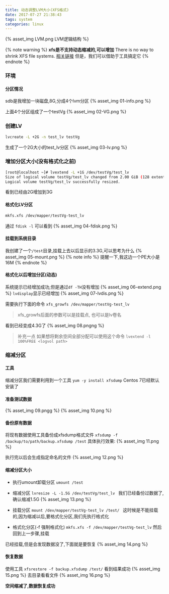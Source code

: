 ```yaml
---
title: 动态调整LVM大小(XFS格式)
date: 2017-07-27 21:38:43
tags: system
categories: linux
---
```

{% asset_img LVM.png LVM逻辑结构 %}  

{% note warning %}
**xfs是不支持动态缩减的,可以增加**
There is no way to shrink XFS file systems.
[相关链接](http://tldp.org/HOWTO/LVM-HOWTO/reducelv.html)
但是，我们可以借助于工具搞定它
{% endnote %}

<!-- more -->

### 环境
#### 分区情况
sdb是我增加一块磁盘,8G,分成4个lvm分区
{% asset_img 01-info.png %}

上面4个分区组成了一个testVg
{% asset_img 02-VG.png %}

### 创建LV
```bash
lvcreate -L +2G -n test_lv testVg
```
生成了一个2G大小的test_lv分区
{% asset_img 03-lv.png %}


### 增加分区大小(没有格式化之前)
```bash
[root@localhost ~]# lvextend -L +1G /dev/testVg/test_lv 
Size of logical volume testVg/test_lv changed from 2.00 GiB (128 extents) to 3.00 GiB (192 extents).
Logical volume testVg/test_lv successfully resized.
```
看到已经由2G增加到3G

#### 格式化LV分区
```bash
mkfs.xfs /dev/mapper/testVg-test_lv 
```
通过 `fdisk -l` 可以看到
{% asset_img 04-fdisk.png %}

#### 挂载到系统目录
我创建了一个`/test`目录,挂载上去以后显示的3.3G,可以思考为什么
{% asset_img 05-mount.png %}
{% note info %} 提醒一下,我这边一个PE大小是16M {% endnote %}


#### 格式化以后增加分区(动态)
系统提示已经增加成功,但是通过`df -TH`没有增加
{% asset_img 06-extend.png %}
`lvdisplay`显示已经增加
{% asset_img 07-lvdis.png %}


需要执行下面的命令
`xfs_growfs /dev/mapper/testVg-test_lv`
> xfs_growfs后面的参数可以是挂载点, 也可以是lv卷名

看到已经变成4.3G了
{% asset_img 08.pngng %}
> 补充一点
> 如果想将剩余空间全部分配可以使用这个命令
> `lvextend -l 100%FREE <logvol path>`

### 缩减分区
#### 工具
缩减分区我们需要利用到一个工具
`yum -y install xfsdump`
Centos 7已经默认安装了

#### 准备测试数据
{% asset_img 09.pngg %}
{% asset_img 10.png %}


#### 备份原有数据
将现有数据使用工具备份成xfsdump格式文件
`xfsdump -f /backup/to/path/backup.xfsdump /test`
具体执行效果:
{% asset_img 11.png %}

执行完以后会生成指定命名的文件
{% asset_img 12.png %}

#### 缩减分区大小
+ 执行umount卸载分区
`umount /test`
+ 缩减分区
`lvresize -L -1.5G /dev/testVg/test_lv `
我们已经备份过数据了,确认缩减1.5G
{% asset_img 13.png %}

+ 挂载分区
`mount /dev/mapper/testVg-test_lv /test/ `
这时候是不能挂载的,因为缩减以后,要格式化分区,我们先执行格式化

+ 格式化分区(-f 强制格式化)
`mkfs.xfs -f /dev/mapper/testVg-test_lv`
然后回到上一步骤,挂载

已经挂载,但是会发现数据没了,下面就是要恢复
{% asset_img 14.png %}

#### 恢复数据
使用工具
`xfsrestore -f backup.xfsdump /test/`
看到结果成功
{% asset_img 15.png %}
去目录看看文件
{% asset_img 16.png %}

**空间缩减了,数据恢复成功**